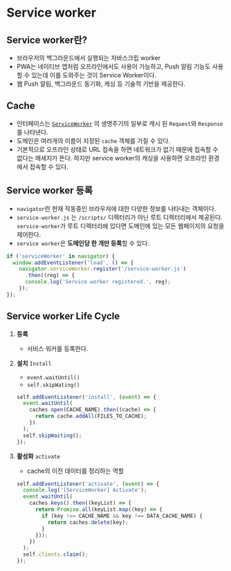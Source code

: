 # Service worker



## Service worker란?

- 브라우저의 백그라운드에서 실행되는 자바스크립 worker
- PWA는 네이티브 앱처럼 오프라인에서도 사용이 가능하고, Push 알림 기능도 사용할 수 있는데 이를 도와주는 것이 Service Worker이다.
- 웹 Push 알림, 백그라운드 동기화, 캐싱 등 기술적 기반을 제공한다.



## Cache

* 인터페이스는 [`ServiceWorker`](https://developer.mozilla.org/ko/docs/Web/API/ServiceWorker) 의 생명주기의 일부로 캐시 된 `Request`와 `Response`를 나타낸다.
* 도메인은 여러개의 이름이 지정된 `cache` 객체를 가질 수 있다.
* 기본적으로 오프라인 상태로 URL 접속을 하면 네트워크가 없기 때문에 접속할 수 없다는 메세지가 뜬다. 하지만 service worker의 캐싱을 사용하면 오프라인 환경에서 접속할 수 있다.



## Service worker 등록

* `navigator`란 현재 작동중인 브라우저에 대한 다양한 정보를 나타내는 객체이다.
* `service-worker.js` 는  `/scripts/` 디렉터리가 아닌 루트 디렉터리에서 제공된다. `service-worker`가 루트 디렉터리에 있다면 도메인에 있는 모든 웹페이지의 요청을 제어한다.
* `service worker`은 **도메인당 한 개만 등록**할 수 있다.

```javascript
if ('serviceWorker' in navigator) {
  window.addEventListener('load', () => {
    navigator.serviceWorker.register('/service-worker.js')
      .then((reg) => {
      console.log('Service worker registered.', reg);
    });
});
```



## Service worker Life Cycle

1. **등록**
   * 서비스 워커를 등록한다.

2. **설치** `Install`

   * `event.waitUntil()`
   * `self.skipWating()`

   ```javascript
   self.addEventListener('install', (event) => {
     event.waitUntil(
       caches.open(CACHE_NAME).then((cache) => {
         return cache.addAll(FILES_TO_CACHE);
       })
     );
     self.skipWaiting();
   });
   ```

3. **활성화** `activate`

   * cache의 이전 데이터를 정리하는 역할

   ```Javascript 
   self.addEventListener('activate', (event) => {
     console.log('[ServiceWorker] Activate');
     event.waitUntil(
       caches.keys().then((keyList) => {
         return Promise.all(keyList.map((key) => {
           if (key !== CACHE_NAME && key !== DATA_CACHE_NAME) {
             return caches.delete(key);
           }
         }));
       })
     );
     self.clients.claim();
   });
   ```

   